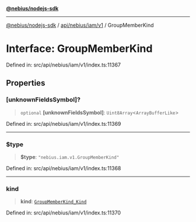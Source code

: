 [**@nebius/nodejs-sdk**](../../../../../README.md)

***

[@nebius/nodejs-sdk](../../../../../README.md) / [api/nebius/iam/v1](../README.md) / GroupMemberKind

# Interface: GroupMemberKind

Defined in: src/api/nebius/iam/v1/index.ts:11367

## Properties

### \[unknownFieldsSymbol\]?

> `optional` **\[unknownFieldsSymbol\]**: `Uint8Array`\<`ArrayBufferLike`\>

Defined in: src/api/nebius/iam/v1/index.ts:11369

***

### $type

> **$type**: `"nebius.iam.v1.GroupMemberKind"`

Defined in: src/api/nebius/iam/v1/index.ts:11368

***

### kind

> **kind**: [`GroupMemberKind_Kind`](../type-aliases/GroupMemberKind_Kind.md)

Defined in: src/api/nebius/iam/v1/index.ts:11370
